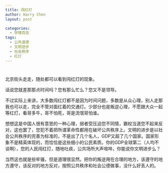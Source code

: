 ```yaml
---
title: 闯红灯
author: Harry Chen
layout: post

categories:
  - 世情百态
tags:
  - 公共道德
  - 文明进步
  - 社会秩序
  - 红灯
---
```

# 

北京街头走走，随处都可以看到闯红灯的现象。

话说您就差那那点时间吗？您有那么忙么？您又不是领导。

不过实际上来讲，大多数闯红灯都不是因为时间问题，多数是从众心理，别人走那我也可以走，完全不管对面红着的交通灯。少部分也是叛逆心理，不愿跟大众一起等红灯，看哥多牛，哥不怕死，哥是流氓哥怕谁。

想想这是中国人很有意思的一种心理，弱者受压迫您不同情，霸权当道您不起来反对，这也罢了，您犯不着把所谓革命性都用在破坏公共秩序上。文明的进步是以社会公共秩序的完善为标准的，不是出了几个名人，GDP又超了几个国家。国家形象不是精英体现的，而恰恰是这些细小的公民素质。你的GDP全球第二（人均不谈啊），您的人民闯红灯，随地吐痰，公共场所大声喧哗，你能说你文明进步么？

当然这也就是些牢骚，但是道理很显然。把你的叛逆用在合理的地方，该遵守的地方遵守，该反对的地方反对，按照公共秩序和社会公德做事，没什么好丢人的。
